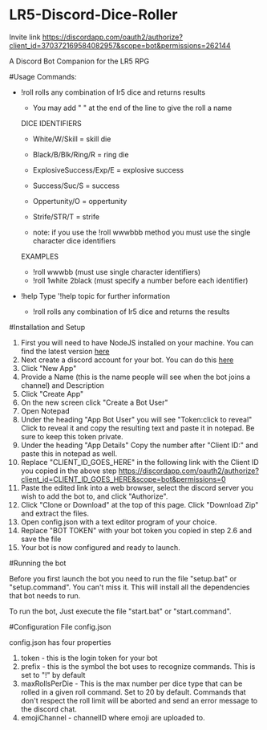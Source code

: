 # LR5-Discord-Dice-Roller

Invite link https://discordapp.com/oauth2/authorize?client_id=370372169584082957&scope=bot&permissions=262144

A Discord Bot Companion for the LR5 RPG

#Usage
Commands:
- !roll   rolls any combination of lr5 dice and returns results
  - You may add " " at the end of the line to give the roll a name

  DICE IDENTIFIERS
   - White/W/Skill = skill die
   -  Black/B/Blk/Ring/R = ring die
   -  ExplosiveSuccess/Exp/E = explosive success
   -  Success/Suc/S = success
   -  Oppertunity/O = oppertunity
   -  Strife/STR/T = strife

    - note: if you use the !roll wwwbbb method you must use the single character dice identifiers

  EXAMPLES
   - !roll wwwbb (must use single character identifiers)
   - !roll 1white 2black (must specify a number before each identifier)



- !help          Type '!help topic for further information
  - !roll        rolls any combination of lr5 dice and returns the results

#Installation and Setup

1. First you will need to have NodeJS installed on your machine. You can find the latest version [here](https://nodejs.org/en/)
2. Next create a discord account for your bot. You can do this [here](https://discordapp.com/developers/applications/me)
  1. Click "New App"
  2. Provide a Name (this is the name people will see when the bot joins a channel) and Description
  3. Click "Create App"
  4. On the new screen click "Create a Bot User"
  5. Open Notepad
  6. Under the heading "App Bot User" you will see "Token:click to reveal" Click to reveal it and copy the resulting text and paste it in notepad. Be sure to keep this token private.
  7. Under the heading "App Details" Copy the number after "Client ID:" and paste this in notepad as well.
  8. Replace "CLIENT_ID_GOES_HERE" in the following link with the Client ID you copied in the above step https://discordapp.com/oauth2/authorize?client_id=CLIENT_ID_GOES_HERE&scope=bot&permissions=0
  9. Paste the edited link into a web browser, select the discord server you wish to add the bot to, and click "Authorize".
3. Click "Clone or Download" at the top of this page. Click "Download Zip" and extract the files.
4. Open config.json with a text editor program of your choice.
5. Replace "BOT TOKEN" with your bot token you copied in step 2.6 and save the file
6. Your bot is now configured and ready to launch.

#Running the bot

Before you first launch the bot you need to run the file "setup.bat" or "setup.command". You can't miss it. This will install all the dependencies that bot needs to run.

To run the bot, Just execute the file "start.bat" or "start.command".

#Configuration File config.json

  config.json has four properties

  1. token
    - this is the login token for your bot
  2. prefix
    - this is the symbol the bot uses to recognize commands. This is set to "!" by default
  3. maxRollsPerDie
    - This is the max number per dice type that can be rolled in a given roll command. Set to 20 by default. Commands that don't respect the roll limit will be aborted and send an error message to the discord chat.
  4. emojiChannel
    - channelID where emoji are uploaded to.
